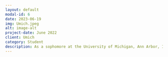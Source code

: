 ```yaml
---
layout: default
modal-id: 6
date: 2023-06-19
img: Umich.jpeg
alt: image-alt
project-date: June 2022
client: Umich
category: Student
description: As a sophomore at the University of Michigan, Ann Arbor, I am pursuing a Bachelor of Science in Engineering with a major in Computer Science, with an expected graduation date of May 2026. My journey at the university has been fulfilling and exciting, filled with opportunities for growth and exploration. During my first year, I joined GEECS (Girls in Electrical and Computer Science), a club specifically tailored to empower and support women in STEM fields. Through my involvement in GEECS, I actively participated in various organized activities that provided valuable knowledge and insights into the challenges women face in the field. It was an eye-opening experience that further deepened my understanding of gender disparities and the importance of diversity in the tech industry. I took advantage of internship panels organized by the club, which offered valuable opportunities to enhance my understanding of company expectations and gain insight into the hiring process. These panels not only provided me with practical advice but also allowed me to expand my network by connecting with professionals and fellow students from diverse majors. Building these connections has been instrumental in broadening my perspectives and fostering a supportive community. As I embark on my sophomore year, I am eager to further enrich my university experience. I have plans to join additional clubs that align with my interests and aspirations, allowing me to explore different aspects of technology and engage with like-minded individuals. Additionally, I am motivated to rush for professional fraternities, as they provide an excellent platform for building technical skills and expanding my network within the field. Throughout my time at the University of Michigan, I am committed to not only excelling academically but also actively seeking opportunities to grow both personally and professionally. By immersing myself in various experiences, clubs, and networking opportunities, I aim to build a strong foundation of technical skills and establish meaningful connections that will benefit me throughout my career.My first year at the university was truly amazing, and I am excited to continue my journey as a proud Wolverine. Go Blue!
---
```


